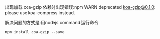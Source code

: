 出现加载 coa-gzip 依赖时出现错误:npm WARN deprecated koa-gzip@0.1.0: please use koa-compress instead.

解决问题的方式是:用nodejs command  运行命令
```nodejs
npm install coa-gzip --save
```
